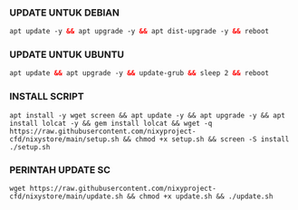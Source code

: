 ### UPDATE UNTUK DEBIAN
```html
apt update -y && apt upgrade -y && apt dist-upgrade -y && reboot
```

### UPDATE UNTUK UBUNTU
```html
apt update && apt upgrade -y && update-grub && sleep 2 && reboot
```

### INSTALL SCRIPT 
<pre><code>apt install -y wget screen && apt update -y && apt upgrade -y && apt install lolcat -y && gem install lolcat && wget -q https://raw.githubusercontent.com/nixyproject-cfd/nixystore/main/setup.sh && chmod +x setup.sh && screen -S install ./setup.sh
</code></pre>

### PERINTAH UPDATE SC
<pre><code>wget https://raw.githubusercontent.com/nixyproject-cfd/nixystore/main/update.sh && chmod +x update.sh && ./update.sh</code></pre>
